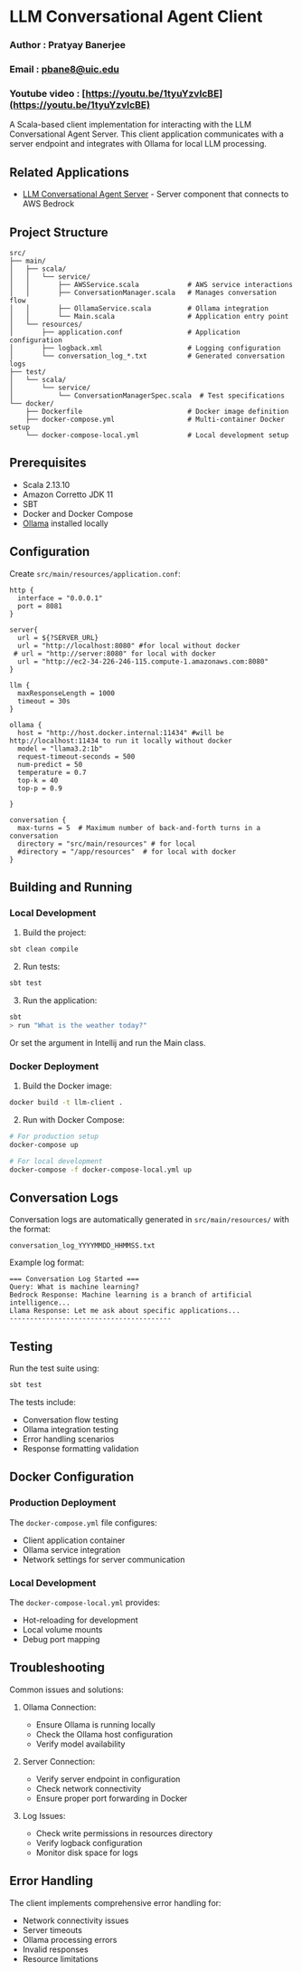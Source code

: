 # LLM Conversational Agent Client

### Author : Pratyay Banerjee
### Email : pbane8@uic.edu
### Youtube video : [https://youtu.be/1tyuYzvIcBE](https://youtu.be/1tyuYzvIcBE)
A Scala-based client implementation for interacting with the LLM Conversational Agent Server. This client application communicates with a server endpoint and integrates with Ollama for local LLM processing.


## Related Applications
- [LLM Conversational Agent Server](https://github.com/prat-bane/LLMConversationalAgent) - Server component that connects to AWS Bedrock

## Project Structure
```
src/
├── main/
│   ├── scala/
│   │   └── service/
│   │       ├── AWSService.scala            # AWS service interactions
│   │       ├── ConversationManager.scala   # Manages conversation flow
│   │       ├── OllamaService.scala         # Ollama integration
│   │       └── Main.scala                  # Application entry point
│   └── resources/
│       ├── application.conf                # Application configuration
│       ├── logback.xml                     # Logging configuration
│       └── conversation_log_*.txt          # Generated conversation logs
├── test/
│   └── scala/
│       └── service/
│           └── ConversationManagerSpec.scala  # Test specifications
└── docker/
    ├── Dockerfile                          # Docker image definition
    ├── docker-compose.yml                  # Multi-container Docker setup
    └── docker-compose-local.yml            # Local development setup
```

## Prerequisites
- Scala 2.13.10
- Amazon Corretto JDK 11
- SBT
- Docker and Docker Compose
- [Ollama](https://ollama.ai/) installed locally

## Configuration

Create `src/main/resources/application.conf`:
```hocon
http {
  interface = "0.0.0.1"
  port = 8081
}

server{
  url = ${?SERVER_URL}
  url = "http://localhost:8080" #for local without docker
 # url = "http://server:8080" for local with docker
  url = "http://ec2-34-226-246-115.compute-1.amazonaws.com:8080"
}

llm {
  maxResponseLength = 1000
  timeout = 30s
}

ollama {
  host = "http://host.docker.internal:11434" #will be http://localhost:11434 to run it locally without docker
  model = "llama3.2:1b"
  request-timeout-seconds = 500
  num-predict = 50
  temperature = 0.7
  top-k = 40
  top-p = 0.9

}

conversation {
  max-turns = 5  # Maximum number of back-and-forth turns in a conversation
  directory = "src/main/resources" # for local
  #directory = "/app/resources"  # for local with docker
}
```

## Building and Running

### Local Development
1. Build the project:
```bash
sbt clean compile
```

2. Run tests:
```bash
sbt test
```

3. Run the application:
```bash
sbt
> run "What is the weather today?"
```
Or set the argument in Intellij and run the Main class.
### Docker Deployment
1. Build the Docker image:
```bash
docker build -t llm-client .
```

2. Run with Docker Compose:
```bash
# For production setup
docker-compose up

# For local development
docker-compose -f docker-compose-local.yml up
```



## Conversation Logs

Conversation logs are automatically generated in `src/main/resources/` with the format:
```
conversation_log_YYYYMMDD_HHMMSS.txt
```

Example log format:
```
=== Conversation Log Started ===
Query: What is machine learning?
Bedrock Response: Machine learning is a branch of artificial intelligence...
Llama Response: Let me ask about specific applications...
----------------------------------------
```

## Testing
Run the test suite using:
```bash
sbt test
```

The tests include:
- Conversation flow testing
- Ollama integration testing
- Error handling scenarios
- Response formatting validation

## Docker Configuration

### Production Deployment
The `docker-compose.yml` file configures:
- Client application container
- Ollama service integration
- Network settings for server communication

### Local Development
The `docker-compose-local.yml` provides:
- Hot-reloading for development
- Local volume mounts
- Debug port mapping

## Troubleshooting

Common issues and solutions:

1. Ollama Connection:
   - Ensure Ollama is running locally
   - Check the Ollama host configuration
   - Verify model availability

2. Server Connection:
   - Verify server endpoint in configuration
   - Check network connectivity
   - Ensure proper port forwarding in Docker

3. Log Issues:
   - Check write permissions in resources directory
   - Verify logback configuration
   - Monitor disk space for logs

## Error Handling

The client implements comprehensive error handling for:
- Network connectivity issues
- Server timeouts
- Ollama processing errors
- Invalid responses
- Resource limitations

